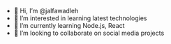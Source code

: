 - 👋 Hi, I’m @jalfawadleh
- 👀 I’m interested in learning latest technologies
- 🌱 I’m currently learning Node.js, React
- 💞️ I’m looking to collaborate on social media projects
